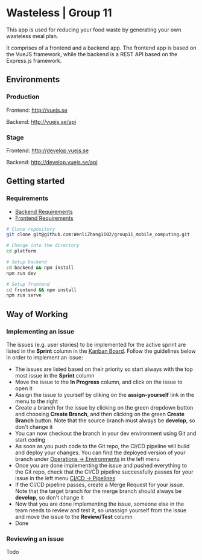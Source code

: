 # Wasteless | Group 11
This app is used for reducing your food waste by generating your own wasteless meal plan.

It comprises of a frontend and a backend app. The frontend app is based on the VueJS framework, while the backend is a REST API based on the Express.js framework.

## Environments
### Production
Frontend: http://vuejs.se

Backend: http://vuejs.se/api

### Stage
Frontend: http://develop.vuejs.se

Backend: http://develop.vuejs.se/api

## Getting started
### Requirements
* [Backend Requirements](./backend/README.md#Requirements)
* [Frontend Requirements](./frontend/README.md#Requirements)

```bash
# Clone repository
git clone git@github.com:WenliZhang1102/group11_mobile_computing.git

# Change into the directory
cd platform

# Setup backend
cd backend && npm install
npm run dev

# Setup frontend
cd frontend && npm install
npm run serve
```

## Way of Working
### Implementing an issue
The issues (e.g. user stories) to be implemented for the active sprint are listed in the **Sprint** column in the [Kanban Board](https://git.chalmers.se/courses/eda397/2021/team-5-operator-app/-/boards). Follow the guidelines below in order to implement an issue:
- The issues are listed based on their priority so start always with the top most issue in the **Sprint** column
- Move the issue to the **In Progress** column, and click on the issue to open it
- Assign the issue to yourself by cliking on the **assign-yourself** link in the menu to the right
- Create a branch for the issue by clicking on the green dropdown button and choosing **Create Branch**, and then clicking on the green **Create Branch** button. Note that the source branch must always be **develop**, so don't change it
- You can now checkout the branch in your dev environment using Git and start coding
- As soon as you push code to the Git repo, the CI/CD pipeline will build and deploy your changes. You can find the deployed version of your branch under [Operations -> Environments](https://git.chalmers.se/courses/eda397/2021/team-5-operator-app/-/environments) in the left menu
- Once you are done implementing the issue and pushed everything to the Git repo, check that the CI/CD pipeline successfully passes for your issue in the left menu [CI/CD -> Pipelines](https://git.chalmers.se/courses/eda397/2021/team-5-operator-app/-/pipelines)
- If the CI/CD pipeline passes, create a Merge Request for your issue. Note that the target branch for the merge branch should always be **develop**, so don't change it
- Now that you are done implementing the issue, someone else in the team needs to review and test it, so unassign yourself from the issue and move the issue to the **Review/Test** column 
- Done

### Reviewing an issue
Todo
